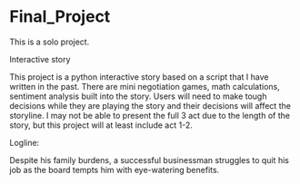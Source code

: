 # Final_Project
This is a solo project.

Interactive story

This project is a python interactive story based on a script that I have written in the past. There are mini negotiation games, math calculations, sentiment analysis built into the story. Users will need to make tough decisions while they are playing the story and their decisions will affect the storyline. I may not be able to present the full 3 act due to the length of the story, but this project will at least include act 1-2. 

Logline:

Despite his family burdens, a successful businessman struggles to quit his job as the board tempts him with eye-watering benefits. 